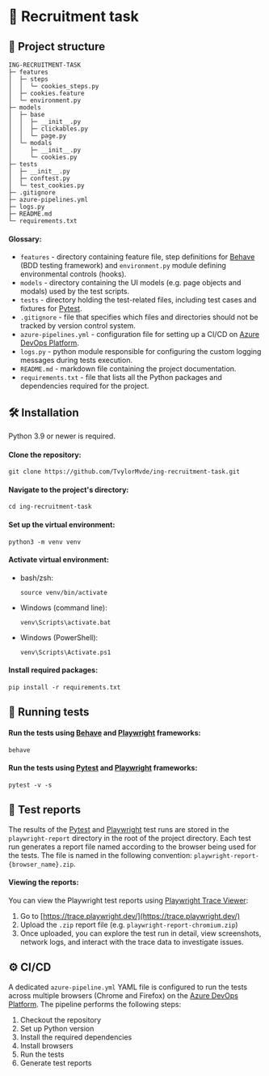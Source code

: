 # 🎯 Recruitment task

## 📂 Project structure
```
ING-RECRUITMENT-TASK
├─ features
│  ├─ steps
│  │  └─ cookies_steps.py
│  ├─ cookies.feature
│  └─ environment.py
├─ models
│  ├─ base
│  │  ├─ __init__.py
│  │  ├─ clickables.py
│  │  └─ page.py
│  └─ modals
│     ├─ __init__.py
│     └─ cookies.py
├─ tests
│  ├─ __init__.py
│  ├─ conftest.py
│  └─ test_cookies.py
├─ .gitignore
├─ azure-pipelines.yml
├─ logs.py
├─ README.md
└─ requirements.txt
```
#### Glossary:
* `features` - directory containing feature file, step definitions for [Behave](https://behave.readthedocs.io/en/latest/) (BDD testing framework) and `environment.py` module defining environmental controls (hooks).
* `models` - directory containing the UI models (e.g. page objects and modals) used by the test scripts.
* `tests` - directory holding the test-related files, including test cases and fixtures for [Pytest](https://docs.pytest.org/en/stable/getting-started.html).
* `.gitignore` - file that specifies which files and directories should not be tracked by version control system.
* `azure-pipelines.yml` - configuration file for setting up a CI/CD on [Azure DevOps Platform](https://azure.microsoft.com/pl-pl/products/devops).
* `logs.py` - python module responsible for configuring the custom logging messages during tests execution.
* `README.md` - markdown file containing the project documentation.
* `requirements.txt` - file that lists all the Python packages and dependencies required for the project.

## 🛠 Installation
Python 3.9 or newer is required.
#### Clone the repository:
```
git clone https://github.com/TvylorMvde/ing-recruitment-task.git
```
#### Navigate to the project's directory:
```
cd ing-recruitment-task
```
#### Set up the virtual environment:
```
python3 -m venv venv
```
#### Activate virtual environment:
* bash/zsh:
    ```
    source venv/bin/activate
    ```
* Windows (command line):
    ```
    venv\Scripts\activate.bat
    ```
* Windows (PowerShell):
    ```
    venv\Scripts\Activate.ps1
    ```
#### Install required packages:
```
pip install -r requirements.txt
```

## 🚀 Running tests
#### Run the tests using [Behave](https://behave.readthedocs.io/en/latest/) and [Playwright](https://playwright.dev/python/docs/intro) frameworks:
```
behave
```
#### Run the tests using [Pytest](https://docs.pytest.org/en/stable/getting-started.html) and [Playwright](https://playwright.dev/python/docs/intro) frameworks:
```
pytest -v -s
```
## 📝 Test reports
The results of the [Pytest](https://docs.pytest.org/en/stable/getting-started.html) and [Playwright](https://playwright.dev/python/docs/intro) test runs are stored in the `playwright-report` directory in the root of the project directory. Each test run generates a report file named according to the browser being used for the tests. The file is named in the following convention: `playwright-report-{browser_name}.zip`.
#### Viewing the reports:
You can view the Playwright test reports using [Playwright Trace Viewer](https://trace.playwright.dev/):

1. Go to [https://trace.playwright.dev/](https://trace.playwright.dev/)
2. Upload the `.zip` report file (e.g. `playwright-report-chromium.zip`)
3. Once uploaded, you can explore the test run in detail, view screenshots, network logs, and interact with the trace data to investigate issues.

## ⚙️ CI/CD
A dedicated `azure-pipeline.yml` YAML file is configured to run the tests across multiple browsers (Chrome and Firefox) on the [Azure DevOps Platform](https://azure.microsoft.com/pl-pl/products/devops). The pipeline performs the following steps:
1. Checkout the repository
2. Set up Python version
3. Install the required dependencies
4. Install browsers
5. Run the tests
6. Generate test reports